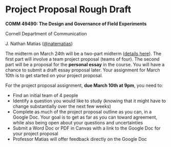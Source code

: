 # Project Proposal Rough Draft 

**COMM 49490: The Design and Governance of Field Experiments**

Cornell Department of Communication

J. Nathan Matias ([@natematias](https://twitter.com/natematias))

The midterm on March 24th will be a two-part midterm ([details here](https://github.com/natematias/design-governance-experiments/tree/master/assignments/midterm-project-proposal)). The first part will involve a team project proposal (teams of four). The second part will be a proposal for the **personal essay** in the course. You will have a chance to submit a draft essay proposal later. Your assignment for March 10th is to get started on your project proposal.

For the project proposal assignment, **due March 10th at 9pm**, you need to:
* Find an initial team of 4 people
* Identify a question you would like to study (knowing that it might have to change substantially over the next few weeks)
* Complete as much of the project proposal outline as you can, in a Google Doc. Your goal is to get as far as you can toward agreement, while also being open about your questions and uncertainties
* Submit a Word Doc or PDF in Canvas with a link to the Google Doc for your project proposal
* Professor Matias will offer feedback directly on the Google Doc

